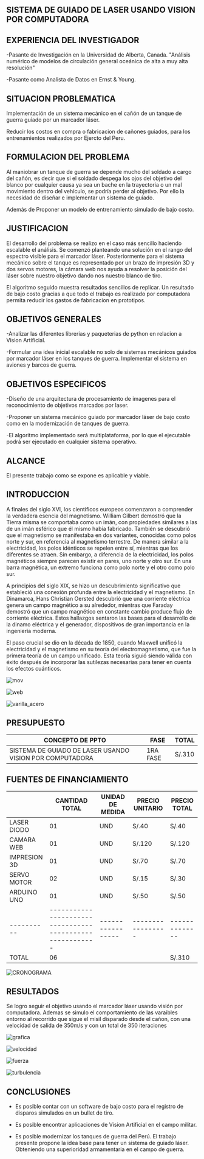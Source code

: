 ## SISTEMA DE GUIADO DE LASER USANDO VISION POR COMPUTADORA

EXPERIENCIA DEL INVESTIGADOR
-----
-Pasante de Investigación en la Universidad de Alberta, Canada. "Análisis numérico de modelos de circulación general oceánica de alta a muy alta resolución"

-Pasante como Analista de Datos en Ernst & Young.

SITUACION PROBLEMATICA
-----
Implementación de un sistema mecánico en el cañón de un tanque de guerra guiado por un marcador láser.

Reducir los costos en compra o fabricacion de cañones guiados, para los entrenamientos realizados por Ejercto del Peru. 

FORMULACION DEL PROBLEMA
-----
Al maniobrar un tanque de guerra se depende mucho del soldado a cargo del cañón, es decir que si el soldado despega los ojos del objetivo del blanco por cualquier causa ya sea un bache en la trayectoria o un mal movimiento dentro del vehículo, se podría perder al objetivo. Por ello la necesidad de diseñar e implementar un sistema de guiado.

Además de Proponer un modelo de entrenamiento simulado de bajo costo. 

JUSTIFICACION
-----
El desarrollo del problema se realizo en el caso más sencillo haciendo escalable el análisis. Se comenzó planteando una solución en el rango del espectro visible para el marcador láser. Posteriormente para el sistema mecánico sobre el tanque es representado por un brazo de impresión 3D y dos servos motores, la cámara web nos ayuda a resolver la posición del láser sobre nuestro objetivo dando nos nuestro blanco de tiro.

El algoritmo seguido muestra resultados sencillos de replicar. Un resultado de bajo costo gracias a que todo el trabajo es realizado por computadora permita reducir los gastos de fabricacion en prototipos.

OBJETIVOS GENERALES
-----
-Analizar las diferentes librerias y paqueterias de python en relacion a Vision Artificial.
    
-Formular una idea inicial escalable no solo de sistemas mecánicos guiados por marcador láser en los tanques de guerra. Implementar el sistema en aviones y barcos de guerra.

OBJETIVOS ESPECIFICOS
-----
-Diseño  de  una  arquitectura  de  procesamiento de imagenes para el reconocimiento de objetivos marcados por laser.
    
-Proponer un sistema mecánico guiado por marcador láser de bajo costo como en la modernización de tanques de guerra.

-El  algoritmo  implementado  será  multiplataforma,  por  lo  que  el  ejecutable podrá  ser  ejecutado  en  cualquier  sistema  operativo.

ALCANCE
-----
El presente trabajo como se expone es aplicable y viable.  

INTRODUCCION
-----

A finales del siglo XVI, los científicos europeos comenzaron a comprender la verdadera esencia del magnetismo.
William Gilbert demostró que la Tierra misma se comportaba como un imán, con propiedades similares a las de un
imán esférico que él mismo había fabricado. También se descubrió que el magnetismo se manifestaba en dos variantes,
conocidas como polos norte y sur, en referencia al magnetismo terrestre. De manera similar a la electricidad, los polos
idénticos se repelen entre sí, mientras que los diferentes se atraen. Sin embargo, a diferencia de la electricidad, los
polos magnéticos siempre parecen existir en pares, uno norte y otro sur. En una barra magnética, un extremo funciona
como polo norte y el otro como polo sur.









A principios del siglo XIX, se hizo un descubrimiento significativo que estableció una conexión profunda entre la
electricidad y el magnetismo. En Dinamarca, Hans Christian Oersted descubrió que una corriente eléctrica genera un
campo magnético a su alrededor, mientras que Faraday demostró que un campo magnético en constante cambio produce
flujo de corriente eléctrica. Estos hallazgos sentaron las bases para el desarrollo de la dinamo eléctrica y el generador,
dispositivos de gran importancia en la ingeniería moderna.





El paso crucial se dio en la década de 1850, cuando Maxwell unificó la electricidad y el magnetismo en su teoría del
electromagnetismo, que fue la primera teoría de un campo unificado. Esta teoría siguió siendo válida con éxito después
de incorporar las sutilezas necesarias para tener en cuenta los efectos cuánticos.







![mov](https://github.com/M-O-R-P-H-E-U-S/Design-of-an-electromagnetic-accelerator/blob/main/mov.jpeg)




![web](https://github.com/M-O-R-P-H-E-U-S/Design-of-an-electromagnetic-accelerator/blob/main/web.jpeg)




![varilla_acero](https://github.com/M-O-R-P-H-E-U-S/Design-of-an-electromagnetic-accelerator/blob/main/varilla_acero.jpeg)






PRESUPUESTO
-----

| CONCEPTO DE PPTO                                         |     FASE      |   TOTAL      |
| -------------                                            | ------------- |------------- |
|SISTEMA DE GUIADO DE LASER USANDO VISION POR COMPUTADORA  |    1RA FASE   |   S/.310     |

FUENTES DE FINANCIAMIENTO
-----

|             |                     CANTIDAD TOTAL                       | UNIDAD DE MEDIDA | PRECIO UNITARIO | PRECIO TOTAL |
| ----------  | -------------------------------------------------------- |----------------- |-----------------|--------------|
|LASER DIODO  |                           01                             |        UND       |     S/.40       |    S/.40     |
|CAMARA WEB   |                           01                             |        UND       |     S/.120      |    S/.120    |
|IMPRESION 3D |                           01                             |        UND       |     S/.70       |    S/.70     |
|SERVO MOTOR  |                           02                             |        UND       |     S/.15       |    S/.30     |
| ARDUINO UNO |                           01                             |        UND       |     S/.50       |    S/.50     |
| ----------  | -------------------------------------------------------- |----------------- |-----------------|--------------|
|    TOTAL    |                           06                             |                  |                 |    S/.310    |


![CRONOGRAMA](https://github.com/M-O-R-P-H-E-U-S/Design-of-an-electromagnetic-accelerator/blob/main/CRONOGRAMA.jpg)

RESULTADOS
-----

Se logro seguir el objetivo usando el marcador láser usando visión por computadora. Ademas se simulo el comportamiento
de las varaibles entorno al recorrido que sigue el misil disparado desde el cañon, con una velocidad de salida de 350m/s
y con un total de 350 iteraciones

![grafica](https://github.com/M-O-R-P-H-E-U-S/Design-of-an-electromagnetic-accelerator/blob/main/grafica.jpeg)

![velocidad](https://github.com/M-O-R-P-H-E-U-S/Design-of-an-electromagnetic-accelerator/blob/main/velocidad.jpeg)

![fuerza](https://github.com/M-O-R-P-H-E-U-S/Design-of-an-electromagnetic-accelerator/blob/main/fuerza.jpeg)

![turbulencia](https://github.com/M-O-R-P-H-E-U-S/Design-of-an-electromagnetic-accelerator/blob/main/turbulencia.jpeg)


CONCLUSIONES
-----

* Es posible contar con un software de bajo costo para el registro de disparos simulados en un bullet de tiro.

* Es posible encontrar aplicaciones de Vision Artificial en el campo militar.

* Es posible modernizar los tanques de guerra del Perú. El trabajo presente propone la idea base para tener un sistema
de guiado láser. Obteniendo una superioridad armamentaria en el campo de guerra.







